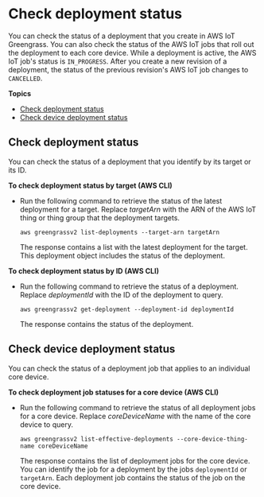 # Check deployment status<a name="check-deployment-status"></a>

You can check the status of a deployment that you create in AWS IoT Greengrass\. You can also check the status of the AWS IoT jobs that roll out the deployment to each core device\. While a deployment is active, the AWS IoT job's status is `IN_PROGRESS`\. After you create a new revision of a deployment, the status of the previous revision's AWS IoT job changes to `CANCELLED`\.

**Topics**
+ [Check deployment status](#check-cloud-deployment-status)
+ [Check device deployment status](#check-device-deployment-status)

## Check deployment status<a name="check-cloud-deployment-status"></a>

You can check the status of a deployment that you identify by its target or its ID\.

**To check deployment status by target \(AWS CLI\)**
+ Run the following command to retrieve the status of the latest deployment for a target\. Replace *targetArn* with the ARN of the AWS IoT thing or thing group that the deployment targets\.

  ```
  aws greengrassv2 list-deployments --target-arn targetArn
  ```

  The response contains a list with the latest deployment for the target\. This deployment object includes the status of the deployment\.

**To check deployment status by ID \(AWS CLI\)**
+ Run the following command to retrieve the status of a deployment\. Replace *deploymentId* with the ID of the deployment to query\.

  ```
  aws greengrassv2 get-deployment --deployment-id deploymentId
  ```

  The response contains the status of the deployment\.

## Check device deployment status<a name="check-device-deployment-status"></a>

You can check the status of a deployment job that applies to an individual core device\.

**To check deployment job statuses for a core device \(AWS CLI\)**
+ Run the following command to retrieve the status of all deployment jobs for a core device\. Replace *coreDeviceName* with the name of the core device to query\.

  ```
  aws greengrassv2 list-effective-deployments --core-device-thing-name coreDeviceName
  ```

  The response contains the list of deployment jobs for the core device\. You can identify the job for a deployment by the jobs `deploymentId` or `targetArn`\. Each deployment job contains the status of the job on the core device\.